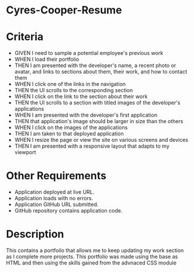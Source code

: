 # Cyres-Cooper-Resume
# Criteria
* GIVEN I need to sample a potential employee's previous work
* WHEN I load their portfolio
* THEN I am presented with the developer's name, a recent photo or avatar, and links to sections about them, their work, and how to contact them
* WHEN I click one of the links in the navigation
* THEN the UI scrolls to the corresponding section
* WHEN I click on the link to the section about their work
* THEN the UI scrolls to a section with titled images of the developer's applications
* WHEN I am presented with the developer's first application
* THEN that application's image should be larger in size than the others
* WHEN I click on the images of the applications
* THEN I am taken to that deployed application
* WHEN I resize the page or view the site on various screens and devices
* THEN I am presented with a responsive layout that adapts to my viewport
 # Other Requirements 
* Application deployed at live URL.
* Application loads with no errors.
* Application GitHub URL submitted.
* GitHub repository contains application code.
# Description 
This contains a portfoilo that allows me to keep updating my work section as I complete more projects. This portfolio was made using the base as HTML and then using the skills gained from the advnaced CSS module
# 
